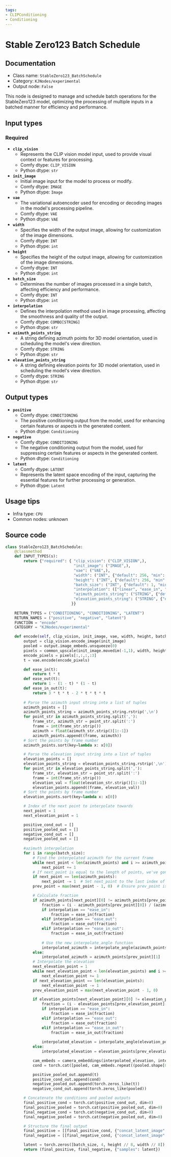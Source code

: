 ```yaml
---
tags:
- CLIPConditioning
- Conditioning
---
```


# Stable Zero123 Batch Schedule
## Documentation
- Class name: `StableZero123_BatchSchedule`
- Category: `KJNodes/experimental`
- Output node: `False`

This node is designed to manage and schedule batch operations for the StableZero123 model, optimizing the processing of multiple inputs in a batched manner for efficiency and performance.
## Input types
### Required
- **`clip_vision`**
    - Represents the CLIP vision model input, used to provide visual context or features for processing.
    - Comfy dtype: `CLIP_VISION`
    - Python dtype: `str`
- **`init_image`**
    - Initial image input for the model to process or modify.
    - Comfy dtype: `IMAGE`
    - Python dtype: `Image`
- **`vae`**
    - The variational autoencoder used for encoding or decoding images in the model's processing pipeline.
    - Comfy dtype: `VAE`
    - Python dtype: `VAE`
- **`width`**
    - Specifies the width of the output image, allowing for customization of the image dimensions.
    - Comfy dtype: `INT`
    - Python dtype: `int`
- **`height`**
    - Specifies the height of the output image, allowing for customization of the image dimensions.
    - Comfy dtype: `INT`
    - Python dtype: `int`
- **`batch_size`**
    - Determines the number of images processed in a single batch, affecting efficiency and performance.
    - Comfy dtype: `INT`
    - Python dtype: `int`
- **`interpolation`**
    - Defines the interpolation method used in image processing, affecting the smoothness and quality of the output.
    - Comfy dtype: `COMBO[STRING]`
    - Python dtype: `str`
- **`azimuth_points_string`**
    - A string defining azimuth points for 3D model orientation, used in scheduling the model's view direction.
    - Comfy dtype: `STRING`
    - Python dtype: `str`
- **`elevation_points_string`**
    - A string defining elevation points for 3D model orientation, used in scheduling the model's view direction.
    - Comfy dtype: `STRING`
    - Python dtype: `str`
## Output types
- **`positive`**
    - Comfy dtype: `CONDITIONING`
    - The positive conditioning output from the model, used for enhancing certain features or aspects in the generated content.
    - Python dtype: `Conditioning`
- **`negative`**
    - Comfy dtype: `CONDITIONING`
    - The negative conditioning output from the model, used for suppressing certain features or aspects in the generated content.
    - Python dtype: `Conditioning`
- **`latent`**
    - Comfy dtype: `LATENT`
    - Represents the latent space encoding of the input, capturing the essential features for further processing or generation.
    - Python dtype: `Latent`
## Usage tips
- Infra type: `CPU`
- Common nodes: unknown


## Source code
```python
class StableZero123_BatchSchedule:
    @classmethod
    def INPUT_TYPES(s):
        return {"required": { "clip_vision": ("CLIP_VISION",),
                              "init_image": ("IMAGE",),
                              "vae": ("VAE",),
                              "width": ("INT", {"default": 256, "min": 16, "max": MAX_RESOLUTION, "step": 8}),
                              "height": ("INT", {"default": 256, "min": 16, "max": MAX_RESOLUTION, "step": 8}),
                              "batch_size": ("INT", {"default": 1, "min": 1, "max": 4096}),
                              "interpolation": (["linear", "ease_in", "ease_out", "ease_in_out"],),
                              "azimuth_points_string": ("STRING", {"default": "0:(0.0),\n7:(1.0),\n15:(0.0)\n", "multiline": True}),
                              "elevation_points_string": ("STRING", {"default": "0:(0.0),\n7:(0.0),\n15:(0.0)\n", "multiline": True}),
                             }}
    
    RETURN_TYPES = ("CONDITIONING", "CONDITIONING", "LATENT")
    RETURN_NAMES = ("positive", "negative", "latent")
    FUNCTION = "encode"
    CATEGORY = "KJNodes/experimental"

    def encode(self, clip_vision, init_image, vae, width, height, batch_size, azimuth_points_string, elevation_points_string, interpolation):
        output = clip_vision.encode_image(init_image)
        pooled = output.image_embeds.unsqueeze(0)
        pixels = common_upscale(init_image.movedim(-1,1), width, height, "bilinear", "center").movedim(1,-1)
        encode_pixels = pixels[:,:,:,:3]
        t = vae.encode(encode_pixels)

        def ease_in(t):
            return t * t
        def ease_out(t):
            return 1 - (1 - t) * (1 - t)
        def ease_in_out(t):
            return 3 * t * t - 2 * t * t * t
        
        # Parse the azimuth input string into a list of tuples
        azimuth_points = []
        azimuth_points_string = azimuth_points_string.rstrip(',\n')
        for point_str in azimuth_points_string.split(','):
            frame_str, azimuth_str = point_str.split(':')
            frame = int(frame_str.strip())
            azimuth = float(azimuth_str.strip()[1:-1]) 
            azimuth_points.append((frame, azimuth))
        # Sort the points by frame number
        azimuth_points.sort(key=lambda x: x[0])

        # Parse the elevation input string into a list of tuples
        elevation_points = []
        elevation_points_string = elevation_points_string.rstrip(',\n')
        for point_str in elevation_points_string.split(','):
            frame_str, elevation_str = point_str.split(':')
            frame = int(frame_str.strip())
            elevation_val = float(elevation_str.strip()[1:-1]) 
            elevation_points.append((frame, elevation_val))
        # Sort the points by frame number
        elevation_points.sort(key=lambda x: x[0])

        # Index of the next point to interpolate towards
        next_point = 1
        next_elevation_point = 1

        positive_cond_out = []
        positive_pooled_out = []
        negative_cond_out = []
        negative_pooled_out = []
        
        #azimuth interpolation
        for i in range(batch_size):
            # Find the interpolated azimuth for the current frame
            while next_point < len(azimuth_points) and i >= azimuth_points[next_point][0]:
                next_point += 1
            # If next_point is equal to the length of points, we've gone past the last point
            if next_point == len(azimuth_points):
                next_point -= 1  # Set next_point to the last index of points
            prev_point = max(next_point - 1, 0)  # Ensure prev_point is not less than 0

            # Calculate fraction
            if azimuth_points[next_point][0] != azimuth_points[prev_point][0]:  # Prevent division by zero
                fraction = (i - azimuth_points[prev_point][0]) / (azimuth_points[next_point][0] - azimuth_points[prev_point][0])
                if interpolation == "ease_in":
                    fraction = ease_in(fraction)
                elif interpolation == "ease_out":
                    fraction = ease_out(fraction)
                elif interpolation == "ease_in_out":
                    fraction = ease_in_out(fraction)
                
                # Use the new interpolate_angle function
                interpolated_azimuth = interpolate_angle(azimuth_points[prev_point][1], azimuth_points[next_point][1], fraction)
            else:
                interpolated_azimuth = azimuth_points[prev_point][1]
            # Interpolate the elevation
            next_elevation_point = 1
            while next_elevation_point < len(elevation_points) and i >= elevation_points[next_elevation_point][0]:
                next_elevation_point += 1
            if next_elevation_point == len(elevation_points):
                next_elevation_point -= 1
            prev_elevation_point = max(next_elevation_point - 1, 0)

            if elevation_points[next_elevation_point][0] != elevation_points[prev_elevation_point][0]:
                fraction = (i - elevation_points[prev_elevation_point][0]) / (elevation_points[next_elevation_point][0] - elevation_points[prev_elevation_point][0])
                if interpolation == "ease_in":
                    fraction = ease_in(fraction)
                elif interpolation == "ease_out":
                    fraction = ease_out(fraction)
                elif interpolation == "ease_in_out":
                    fraction = ease_in_out(fraction)
                
                interpolated_elevation = interpolate_angle(elevation_points[prev_elevation_point][1], elevation_points[next_elevation_point][1], fraction)
            else:
                interpolated_elevation = elevation_points[prev_elevation_point][1]

            cam_embeds = camera_embeddings(interpolated_elevation, interpolated_azimuth)
            cond = torch.cat([pooled, cam_embeds.repeat((pooled.shape[0], 1, 1))], dim=-1)

            positive_pooled_out.append(t)
            positive_cond_out.append(cond)
            negative_pooled_out.append(torch.zeros_like(t))
            negative_cond_out.append(torch.zeros_like(pooled))

        # Concatenate the conditions and pooled outputs
        final_positive_cond = torch.cat(positive_cond_out, dim=0)
        final_positive_pooled = torch.cat(positive_pooled_out, dim=0)
        final_negative_cond = torch.cat(negative_cond_out, dim=0)
        final_negative_pooled = torch.cat(negative_pooled_out, dim=0)

        # Structure the final output
        final_positive = [[final_positive_cond, {"concat_latent_image": final_positive_pooled}]]
        final_negative = [[final_negative_cond, {"concat_latent_image": final_negative_pooled}]]

        latent = torch.zeros([batch_size, 4, height // 8, width // 8])
        return (final_positive, final_negative, {"samples": latent})

```
